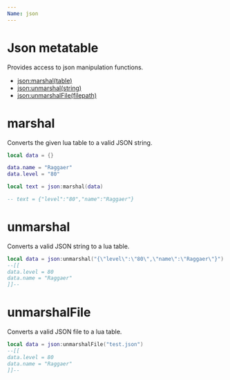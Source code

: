 ```yaml
---
Name: json
---
```


# Json metatable

Provides access to json manipulation functions.

- [json:marshal(table)](#marshal)
- [json:unmarshal(string)](#unmarshal)
- [json:unmarshalFile(filepath)](#unmarshalFile)

# marshal

Converts the given lua table to a valid JSON string.

```lua
local data = {}

data.name = "Raggaer"
data.level = "80"

local text = json:marshal(data)

-- text = {"level":"80","name":"Raggaer"}
```

# unmarshal

Converts a valid JSON string to a lua table.

```lua
local data = json:unmarshal("{\"level\":\"80\",\"name\":\"Raggaer\"}")
--[[
data.level = 80
data.name = "Raggaer"
]]--
```

# unmarshalFile

Converts a valid JSON file to a lua table.

```lua
local data = json:unmarshalFile("test.json")
--[[
data.level = 80
data.name = "Raggaer"
]]--
```